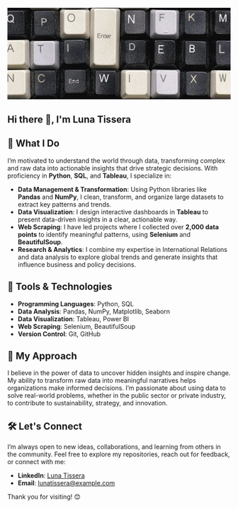 ![Portada](https://raw.githubusercontent.com/Lunatiss/img/main/f0d4f228-5c90-4448-b31a-0bc2eb41c855.jpg)

## Hi there 👋, I'm Luna Tissera

## 🚀 What I Do

I’m motivated to understand the world through data, transforming complex and raw data into actionable insights that drive strategic decisions. With proficiency in **Python**, **SQL**, and **Tableau**, I specialize in:

- **Data Management & Transformation**: Using Python libraries like **Pandas** and **NumPy**, I clean, transform, and organize large datasets to extract key patterns and trends.
- **Data Visualization**: I design interactive dashboards in **Tableau** to present data-driven insights in a clear, actionable way.
- **Web Scraping**: I have led projects where I collected over **2,000 data points** to identify meaningful patterns, using **Selenium** and **BeautifulSoup**.
- **Research & Analytics**: I combine my expertise in International Relations and data analysis to explore global trends and generate insights that influence business and policy decisions.

## 🔧 Tools & Technologies

- **Programming Languages**: Python, SQL
- **Data Analysis**: Pandas, NumPy, Matplotlib, Seaborn
- **Data Visualization**: Tableau, Power BI
- **Web Scraping**: Selenium, BeautifulSoup
- **Version Control**: Git, GitHub

## 🧩 My Approach

I believe in the power of data to uncover hidden insights and inspire change. My ability to transform raw data into meaningful narratives helps organizations make informed decisions. I’m passionate about using data to solve real-world problems, whether in the public sector or private industry, to contribute to sustainability, strategy, and innovation.

## 🛠️ Let's Connect

I’m always open to new ideas, collaborations, and learning from others in the community. Feel free to explore my repositories, reach out for feedback, or connect with me:

- **LinkedIn**: [Luna Tissera](https://www.linkedin.com/in/lunatissera)
- **Email**: lunatissera@example.com

Thank you for visiting! 😊

